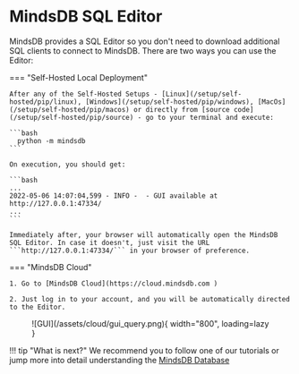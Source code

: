 # MindsDB SQL Editor

MindsDB provides a SQL Editor so you don't need to download additional SQL clients to connect to MindsDB. There are two ways you can use the Editor:

=== "Self-Hosted Local Deployment"

    After any of the Self-Hosted Setups - [Linux](/setup/self-hosted/pip/linux), [Windows](/setup/self-hosted/pip/windows), [MacOs](/setup/self-hosted/pip/macos) or directly from [source code](/setup/self-hosted/pip/source) - go to your terminal and execute: 

    ```bash
      python -m mindsdb 
    ```

    On execution, you should get:

    ```bash
    ...
    2022-05-06 14:07:04,599 - INFO -  - GUI available at http://127.0.0.1:47334/
    ...
    ```

    Immediately after, your browser will automatically open the MindsDB SQL Editor. In case it doesn't, just visit the URL ```http://127.0.0.1:47334/``` in your browser of preference. 

=== "MindsDB Cloud"

    1. Go to [MindsDB Cloud](https://cloud.mindsdb.com )

    2. Just log in to your account, and you will be automatically directed to the Editor.

<figure markdown> 
    ![GUI](/assets/cloud/gui_query.png){ width="800", loading=lazy  }
    <figcaption></figcaption>
</figure>

!!! tip "What is next?"
    We recommend you to follow one of our tutorials or jump more into detail understanding the [MindsDB Database](/sql/description/mindsdb_database)
